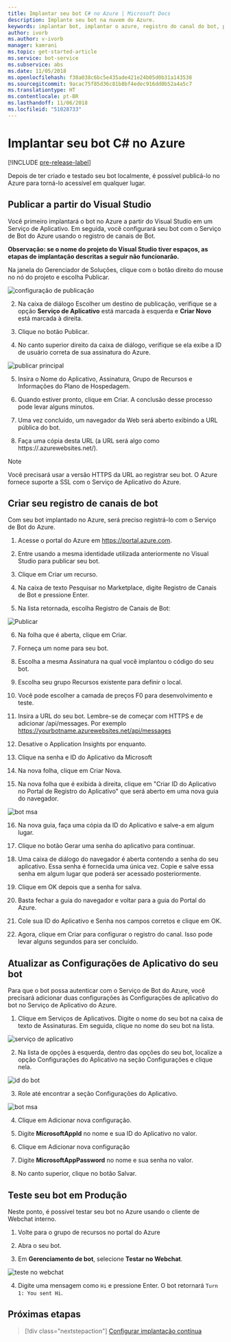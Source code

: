 ```yaml
---
title: Implantar seu bot C# no Azure | Microsoft Docs
description: Implante seu bot na nuvem do Azure.
keywords: implantar bot, implantar o azure, registro do canal do bot, publicar o visual studio
author: ivorb
ms.author: v-ivorb
manager: kamrani
ms.topic: get-started-article
ms.service: bot-service
ms.subservice: abs
ms.date: 11/05/2018
ms.openlocfilehash: f30a038c6bc5e435ade421e24b05d0b31a143538
ms.sourcegitcommit: 9acac75f85d36c81b8bf4edec916dd0b52a4a5c7
ms.translationtype: HT
ms.contentlocale: pt-BR
ms.lasthandoff: 11/06/2018
ms.locfileid: "51028733"
---
```

# <a name="deploy-your-c-bot-to-azure"></a>Implantar seu bot C# no Azure

[!INCLUDE [pre-release-label](./includes/pre-release-label.md)]

Depois de ter criado e testado seu bot localmente, é possível publicá-lo no Azure para torná-lo acessível em qualquer lugar.

## <a name="publish-from-visual-studio"></a>Publicar a partir do Visual Studio
Você primeiro implantará o bot no Azure a partir do Visual Studio em um Serviço de Aplicativo. Em seguida, você configurará seu bot com o Serviço de Bot do Azure usando o registro de canais de Bot.

**Observação: se o nome do projeto do Visual Studio tiver espaços, as etapas de implantação descritas a seguir não funcionarão.**

Na janela do Gerenciador de Soluções, clique com o botão direito do mouse no nó do projeto e escolha Publicar.

![configuração de publicação](media/azure-bot-quickstarts/getting-started-publish-setting.png)

2. Na caixa de diálogo Escolher um destino de publicação, verifique se a opção **Serviço de Aplicativo** está marcada à esquerda e **Criar Novo** está marcada à direita.

3. Clique no botão Publicar.

4. No canto superior direito da caixa de diálogo, verifique se ela exibe a ID de usuário correta de sua assinatura do Azure.

![publicar principal](media/azure-bot-quickstarts/getting-started-publish-main.png)

5. Insira o Nome do Aplicativo, Assinatura, Grupo de Recursos e Informações do Plano de Hospedagem.

6. Quando estiver pronto, clique em Criar. A conclusão desse processo pode levar alguns minutos.

7. Uma vez concluído, um navegador da Web será aberto exibindo a URL pública do bot.

8. Faça uma cópia desta URL (a URL será algo como https://<yourbotname>.azurewebsites.net/).

> [!NOTE] 
> Você precisará usar a versão HTTPS da URL ao registrar seu bot. O Azure fornece suporte a SSL com o Serviço de Aplicativo do Azure.

## <a name="create-your-bot-channels-registration"></a>Criar seu registro de canais de bot
Com seu bot implantado no Azure, será preciso registrá-lo com o Serviço de Bot do Azure.

1. Acesse o portal do Azure em https://portal.azure.com.

2. Entre usando a mesma identidade utilizada anteriormente no Visual Studio para publicar seu bot.

3. Clique em Criar um recurso.

4. Na caixa de texto Pesquisar no Marketplace, digite Registro de Canais de Bot e pressione Enter.

5. Na lista retornada, escolha Registro de Canais de Bot:

![Publicar](media/azure-bot-quickstarts/getting-started-bot-registration.png)

6. Na folha que é aberta, clique em Criar.

7. Forneça um nome para seu bot.

8. Escolha a mesma Assinatura na qual você implantou o código do seu bot.

9. Escolha seu grupo Recursos existente para definir o local.

10. Você pode escolher a camada de preços F0 para desenvolvimento e teste.

11. Insira a URL do seu bot. Lembre-se de começar com HTTPS e de adicionar /api/messages. Por exemplo https://yourbotname.azurewebsites.net/api/messages

12. Desative o Application Insights por enquanto.

13. Clique na senha e ID do Aplicativo da Microsoft

14. Na nova folha, clique em Criar Nova.

15. Na nova folha que é exibida à direita, clique em "Criar ID do Aplicativo no Portal de Registro do Aplicativo" que será aberto em uma nova guia do navegador.

![bot msa](media/azure-bot-quickstarts/getting-started-msa.png)

16. Na nova guia, faça uma cópia da ID do Aplicativo e salve-a em algum lugar. 

17. Clique no botão Gerar uma senha do aplicativo para continuar.

18. Uma caixa de diálogo do navegador é aberta contendo a senha do seu aplicativo. Essa senha é fornecida uma única vez. Copie e salve essa senha em algum lugar que poderá ser acessado posteriormente.

19. Clique em OK depois que a senha for salva.

20. Basta fechar a guia do navegador e voltar para a guia do Portal do Azure.

21. Cole sua ID do Aplicativo e Senha nos campos corretos e clique em OK.

22. Agora, clique em Criar para configurar o registro do canal. Isso pode levar alguns segundos para ser concluído.

## <a name="update-your-bots-application-settings"></a>Atualizar as Configurações de Aplicativo do seu bot
Para que o bot possa autenticar com o Serviço de Bot do Azure, você precisará adicionar duas configurações às Configurações de aplicativo do bot no Serviço de Aplicativo do Azure. 

1. Clique em Serviços de Aplicativos. Digite o nome do seu bot na caixa de texto de Assinaturas. Em seguida, clique no nome do seu bot na lista.

![serviço de aplicativo](media/azure-bot-quickstarts/getting-started-app-service.png)

2. Na lista de opções à esquerda, dentro das opções do seu bot, localize a opção Configurações do Aplicativo na seção Configurações e clique nela.

![id do bot](media/azure-bot-quickstarts/getting-started-app-settings-1.png)

3. Role até encontrar a seção Configurações do Aplicativo.

![bot msa](media/azure-bot-quickstarts/getting-started-app-settings-2.png)

4. Clique em Adicionar nova configuração.

5. Digite **MicrosoftAppId** no nome e sua ID do Aplicativo no valor.

6. Clique em Adicionar nova configuração

7. Digite **MicrosoftAppPassword** no nome e sua senha no valor.

8. No canto superior, clique no botão Salvar.

## <a name="test-your-bot-in-production"></a>Teste seu bot em Produção
Neste ponto, é possível testar seu bot no Azure usando o cliente de Webchat interno.

1. Volte para o grupo de recursos no portal do Azure

2. Abra o seu bot.

3. Em **Gerenciamento de bot**, selecione **Testar no Webchat**.

![teste no webchat](media/azure-bot-quickstarts/getting-started-test-webchat.png)

4. Digite uma mensagem como `Hi` e pressione Enter. O bot retornará `Turn 1: You sent Hi`.

## <a name="next-steps"></a>Próximas etapas
> [!div class="nextstepaction"]
> [Configurar implantação contínua](bot-service-build-continuous-deployment.md)
